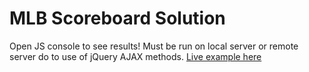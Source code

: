 # MLB Scoreboard Solution

Open JS console to see results! Must be run on local server or remote server do to use of jQuery AJAX methods. [Live example here](http://jongrover.github.io/mlb">jongrover.github.io/mlb)